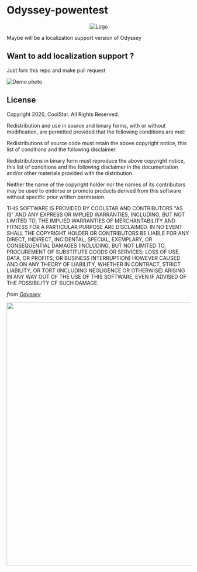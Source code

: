 # Odyssey-powentest
<center>
  <a href="#"><img src="https://i.imgur.com/hDqP9sV.png" alt="Logo"></a>
</center>

Maybe will be a localization support version of Odyssey

## Want to add localization support ?
Just fork this repo and make pull request 

![Demo photo][1]

## License 
Copyright 2020, CoolStar. All Rights Reserved.

Redistribution and use in source and binary forms, with or without modification, are permitted provided that the following conditions are met:

Redistributions of source code must retain the above copyright notice, this list of conditions and the following disclaimer.

Redistributions in binary form must reproduce the above copyright notice, this list of conditions and the following disclaimer in the documentation and/or other materials provided with the distribution.

Neither the name of the copyright holder nor the names of its contributors may be used to endorse or promote products derived from this software without specific prior written permission.

THIS SOFTWARE IS PROVIDED BY COOLSTAR AND CONTRIBUTORS "AS IS" AND ANY EXPRESS OR IMPLIED WARRANTIES, INCLUDING, BUT NOT LIMITED TO, THE IMPLIED WARRANTIES OF MERCHANTABILITY AND FITNESS FOR A PARTICULAR PURPOSE ARE DISCLAIMED. IN NO EVENT SHALL THE COPYRIGHT HOLDER OR CONTRIBUTORS BE LIABLE FOR ANY DIRECT, INDIRECT, INCIDENTAL, SPECIAL, EXEMPLARY, OR CONSEQUENTIAL DAMAGES (INCLUDING, BUT NOT LIMITED TO, PROCUREMENT OF SUBSTITUTE GOODS OR SERVICES; LOSS OF USE, DATA, OR PROFITS; OR BUSINESS INTERRUPTION) HOWEVER CAUSED AND ON ANY THEORY OF LIABILITY, WHETHER IN CONTRACT, STRICT LIABILITY, OR TORT (INCLUDING NEGLIGENCE OR OTHERWISE) ARISING IN ANY WAY OUT OF THE USE OF THIS SOFTWARE, EVEN IF ADVISED OF THE POSSIBILITY OF SUCH DAMAGE.

*from [Odyssey](https://github.com/Odyssey-Team/Odyssey)*

<img src="https://github.com/powenn/Odyssey-powentest/blob/main/photos/02.png" height="720" weight="720"/>


[1]:https://github.com/powenn/Odyssey-powentest/blob/main/photos/01.png

